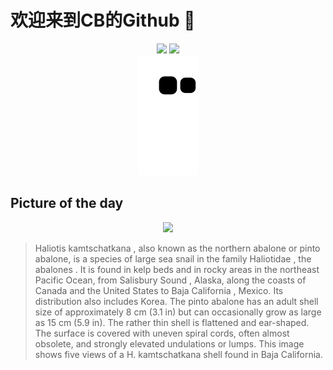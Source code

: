 
# 欢迎来到CB的Github 👋

<div align="center">
  <img height="137px" src="https://github-readme-stats.vercel.app/api?username=SuperCB&show_icons=true&theme=radical" />
  <img height="137px" src="https://github-readme-stats.vercel.app/api/top-langs/?username=SuperCB&hide_title=true&hide_border=true&layout=compact&langs_count=6&text_color=000&icon_color=fff" />
</div>


<div align="center">
    <img src="./contribution-snake/github-contribution-grid-snake.svg" />
</div>



## Picture of the day
<div align="center">
  <img width=400px src="https://upload.wikimedia.org/wikipedia/commons/thumb/a/a8/Haliotis_kamtschatkana_assimilis_01.JPG/750px-Haliotis_kamtschatkana_assimilis_01.JPG" />
</div>

>Haliotis kamtschatkana , also known as the northern abalone or pinto abalone, is a species of large  sea snail  in the family  Haliotidae , the  abalones . It is found in  kelp beds  and in rocky areas in the northeast Pacific Ocean, from  Salisbury Sound , Alaska, along the coasts of Canada and the United States to  Baja California , Mexico. Its distribution also includes Korea. The pinto abalone has an adult  shell  size of approximately 8 cm (3.1 in) but can occasionally grow as large as 15 cm (5.9 in). The rather thin shell is flattened and ear-shaped. The surface is covered with uneven spiral cords, often almost obsolete, and strongly elevated undulations or lumps. This image shows five views of a  H. kamtschatkana  shell found in Baja California.


